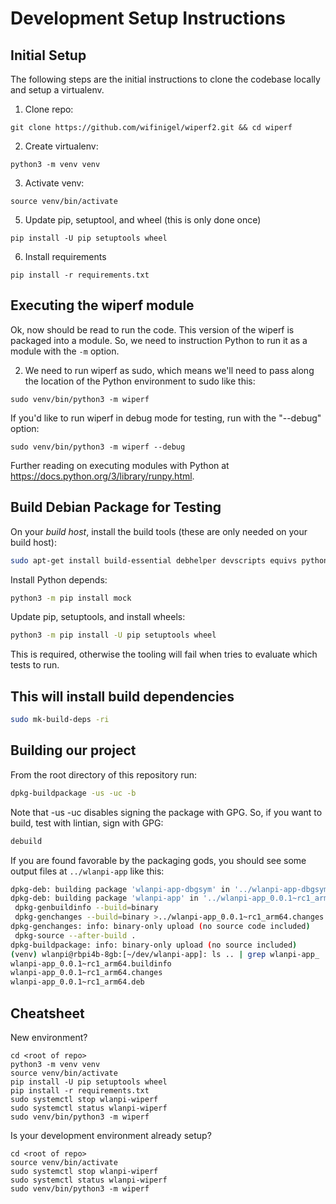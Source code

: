 # Development Setup Instructions

## Initial Setup

The following steps are the initial instructions to clone the codebase locally and setup a virtualenv.

1. Clone repo:

```
git clone https://github.com/wifinigel/wiperf2.git && cd wiperf
```

2. Create virtualenv:

```
python3 -m venv venv
```

3. Activate venv:

```
source venv/bin/activate
```

5. Update pip, setuptool, and wheel (this is only done once)

```
pip install -U pip setuptools wheel
```

6. Install requirements

```
pip install -r requirements.txt
```

## Executing the wiperf module

Ok, now should be read to run the code. This version of the wiperf is packaged into a module. So, we need to instruction Python to run it as a module with the `-m` option.

2. We need to run wiperf as sudo, which means we'll need to pass along the location of the Python environment to sudo like this:

```
sudo venv/bin/python3 -m wiperf
```

If you'd like to run wiperf in debug mode for testing, run with the "--debug" option:

```
sudo venv/bin/python3 -m wiperf --debug
```

Further reading on executing modules with Python at <https://docs.python.org/3/library/runpy.html>.

## Build Debian Package for Testing 

On your _build host_, install the build tools (these are only needed on your build host):

```bash
sudo apt-get install build-essential debhelper devscripts equivs python3-pip python3-all-dev python3-setuptools dh-virtualenv
```

Install Python depends:

```bash
python3 -m pip install mock
```

Update pip, setuptools, and install wheels:

```bash
python3 -m pip install -U pip setuptools wheel
```

This is required, otherwise the tooling will fail when tries to evaluate which tests to run.

## This will install build dependencies

```bash
sudo mk-build-deps -ri
```

## Building our project

From the root directory of this repository run:

```bash
dpkg-buildpackage -us -uc -b
```

Note that -us -uc disables signing the package with GPG. So, if you want to build, test with lintian, sign with GPG:

```bash
debuild
```

If you are found favorable by the packaging gods, you should see some output files at `../wlanpi-app` like this:

```bash
dpkg-deb: building package 'wlanpi-app-dbgsym' in '../wlanpi-app-dbgsym_0.0.1~rc1_arm64.deb'.
dpkg-deb: building package 'wlanpi-app' in '../wlanpi-app_0.0.1~rc1_arm64.deb'.
 dpkg-genbuildinfo --build=binary
 dpkg-genchanges --build=binary >../wlanpi-app_0.0.1~rc1_arm64.changes
dpkg-genchanges: info: binary-only upload (no source code included)
 dpkg-source --after-build .
dpkg-buildpackage: info: binary-only upload (no source included)
(venv) wlanpi@rbpi4b-8gb:[~/dev/wlanpi-app]: ls .. | grep wlanpi-app_
wlanpi-app_0.0.1~rc1_arm64.buildinfo
wlanpi-app_0.0.1~rc1_arm64.changes
wlanpi-app_0.0.1~rc1_arm64.deb
```

## Cheatsheet

New environment?

```
cd <root of repo>
python3 -m venv venv
source venv/bin/activate
pip install -U pip setuptools wheel
pip install -r requirements.txt
sudo systemctl stop wlanpi-wiperf
sudo systemctl status wlanpi-wiperf
sudo venv/bin/python3 -m wiperf
```

Is your development environment already setup?

```
cd <root of repo>
source venv/bin/activate
sudo systemctl stop wlanpi-wiperf
sudo systemctl status wlanpi-wiperf
sudo venv/bin/python3 -m wiperf
```